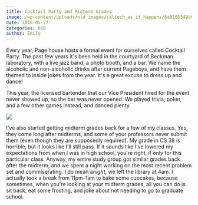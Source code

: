```yaml
---
title: Cocktail Party and Midterm Grades
image: /wp-content/uploads/old_images/caltech_as_it_happens/6a0105349b8251970b01bb09079d5f970d.jpg
date: 2016-05-27
categories: 668
author: Emily
---
```



Every year, Page house hosts a formal event for ourselves called Cocktail Party. The past few years it's been held in the courtyard of Beckman laboratory, with a live jazz band, a photo booth, and a bar. We name the alcoholic and non-alcoholic drinks after current Pageboys, and have them themed to inside jokes from the year. It's a great excuse to dress up and dance!

This year, the licensed bartender that our Vice President hired for the event never showed up, so the bar was never opened. We played trivia, poker, and a few other games instead, and danced plenty.


![](/old_images/caltech_as_it_happens/6a0105349b8251970b01b8d1edddff970c.jpg)

I've also started getting midterm grades back for a few of my classes. Yes, they come long after midterms, and some of your professors never submit them (even though they are supposedly required). My grade in CS 38 is horrible, but it looks like I'll still pass. If it sounds like I've lowered my expectations from when I was in high school, you're right, if only for this particular class. Anyway, my entire study group got similar grades back after the midterm, and we spent a night working on the most recent problem set and commiserating. I do mean a*night*, we left the library at 4am. I actually took a break from 11pm-1am to bake some cupcakes, because sometimes, when you're looking at your midterm grades, all you can do is sit back, eat some frosting, and joke about not needing to go to graduate school.

